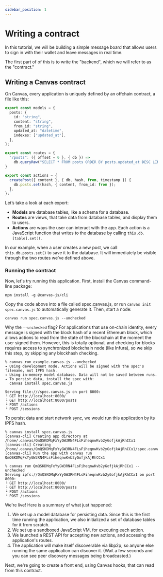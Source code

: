 ```yaml
---
sidebar_position: 1
---
```


# Writing a contract

In this tutorial, we will be building a simple message board that allows users to sign in with their wallet and leave messages in real time.

The first part of of this is to write the "backend", which we will refer to as the "contract."

## Writing a Canvas contract

On Canvas, every application is uniquely defined by an offchain contract, a file like this:

```ts
export const models = {
  posts: {
    id: "string",
    content: "string",
    from_id: "string",
    updated_at: "datetime",
    indexes: ["updated_at"],
  },
};

export const routes = {
  "/posts": ({ offset = 0 }, { db }) =>
    db.queryRaw("SELECT * FROM posts ORDER BY posts.updated_at DESC LIMIT 50 OFFSET :offset", { offset })
}

export const actions = {
  createPost({ content }, { db, hash, from, timestamp }) {
    db.posts.set(hash, { content, from_id: from });
  },
};`
```

Let’s take a look at each export:

- **Models** are database tables, like a schema for a database.
- **Routes** are views, that take data from database tables, and display them to users.
- **Actions** are ways the user can interact with the app. Each action is a JavaScript function that writes to the database by calling `this.db.[table].set()`.

In our example, when a user creates a new post, we call `this.db.posts.set()` to save it to the database. It will immediately be visible through the two routes we’ve defined above.

### Running the contract

Now, let's try running this application. First, install the Canvas command-line package:

```
npm install -g @canvas-js/cli
```

Copy the code above into a file called spec.canvas.js, or run `canvas init spec.canvas.js` to automatically generate it. Then, start a node:

```
canvas run spec.canvas.js --unchecked
```

Why the `--unchecked` flag? For applications that use on-chain identity, every message is signed with the block hash of a recent Ethereum block, which allows actions to read from the state of the blockchain at the moment the user signed them. However, this is totally optional, and checking for blocks requires access to synchronized blockchain node (like Infura), so we skip this step, by skipping any blockhash checking.

```
% canvas run example.canvas.js --unchecked
✦ Using development mode. Actions will be signed with the spec's filename, not IPFS hash.
✦ Using in-memory model database. Data will not be saved between runs.
✦ To persist data, install the spec with:
  canvas install spec.canvas.js

Serving file:///spec.canvas.js on port 8000:
└ GET http://localhost:8000/
└ GET http://localhost:8000/posts
└ POST /actions
└ POST /sessions
```

To persist data and start network sync, we would run this application by its IPFS hash.

```
% canvas install spec.canvas.js
[canvas-cli] Creating app directory at /home/.canvas/QmQSKDMqFxYyGW3RN4FLsFiheqnwKvb2yGofjkAjRhCCx1
[canvas-cli] Creating /home/.canvas/QmQSKDMqFxYyGW3RN4FLsFiheqnwKvb2yGofjkAjRhCCx1/spec.canvas.js
[canvas-cli] Run the app with canvas run QmQSKDMqFxYyGW3RN4FLsFiheqnwKvb2yGofjkAjRhCCx1

% canvas run QmQSKDMqFxYyGW3RN4FLsFiheqnwKvb2yGofjkAjRhCCx1 --unchecked
Serving ipfs://QmQSKDMqFxYyGW3RN4FLsFiheqnwKvb2yGofjkAjRhCCx1 on port 8000:
└ GET http://localhost:8000/
└ GET http://localhost:8000/posts
└ POST /actions
└ POST /sessions
```

We're live! Here is a summary of what just happened:

1. We set up a model database for persisting data. Since this is the first time running the application, we also initialized a set of database tables for it from scratch.
2. We set up a sandboxed JavaScript VM, for executing each action.
3. We launched a REST API for accepting new actions, and accessing the application's routes.
4. The application will make itself discoverable via libp2p, so anyone else running the same application can discover it. (Wait a few seconds and you can see peer discovery messages being broadcasted.)

Next, we're going to create a front end, using Canvas hooks, that can read from this contract.
